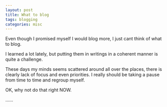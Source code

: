 ```yaml
---
layout: post
title: What to blog
tags: blogging
categories: misc
---
```


Even though I promised myself I would blog more, I just cant think of what to blog.

I learned a lot lately, but putting them in writings in a coherent manner is quite a challenge.

These days my minds seems scattered around all over the places, there is clearly lack of focus and even priorities.  I really should be taking a pause from time to time and regroup myself.

OK, why not do that right NOW.

......
